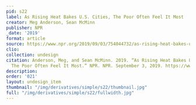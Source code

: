 ```yaml
---
pid: s22
label: As Rising Heat Bakes U.S. Cities, The Poor Often Feel It Most
creator: Meg Anderson, Sean McMinn
publisher: NPR
_date: '2019'
format: article
source: https://www.npr.org/2019/09/03/754044732/as-rising-heat-bakes-u-s-cities-the-poor-often-feel-it-most
clio:
collection: undesign
citation: Anderson, Meg, and Sean McMinn. 2019. “As Rising Heat Bakes U.S. Cities,
  The Poor Often Feel It Most.” NPR. NPR. September 3, 2019. https://www.npr.org/2019/09/03/754044732/as-rising-heat-bakes-u-s-cities-the-poor-often-feel-it-most.
description:
order: '021'
layout: undesign_item
thumbnail: "/img/derivatives/simple/s22/thumbnail.jpg"
full: "/img/derivatives/simple/s22/fullwidth.jpg"
---
```

